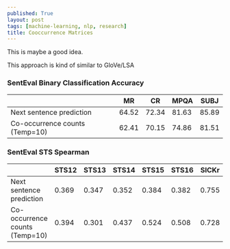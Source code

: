 ```yaml
---
published: True
layout: post
tags: [machine-learning, nlp, research]
title: Cooccurrence Matrices
---
```


This is maybe a good idea.

<!--more-->

This approach is kind of similar to GloVe/LSA

### SentEval Binary Classification Accuracy 

|                              | MR    | CR    | MPQA  | SUBJ  | 
|------------------------------|-------|-------|-------|-------|
|Next sentence prediction      | 64.52 | 72.34 | 81.63 | 85.89 |
|Co-occurrence counts (Temp=10)| 62.41 | 70.15 | 74.86 | 81.51 | 

### SentEval STS Spearman

|                              | STS12 | STS13 | STS14 | STS15 | STS16 | SICKr | STSb | 
|------------------------------|-------|-------|-------|-------|-------|-------|------|
|Next sentence prediction      | 0.369 | 0.347 | 0.352 | 0.384 | 0.382 | 0.755 | 0.657|
|Co-occurrence counts (Temp=10)| 0.394 | 0.301 | 0.437 | 0.524 | 0.508 | 0.728 | 0.607| 

